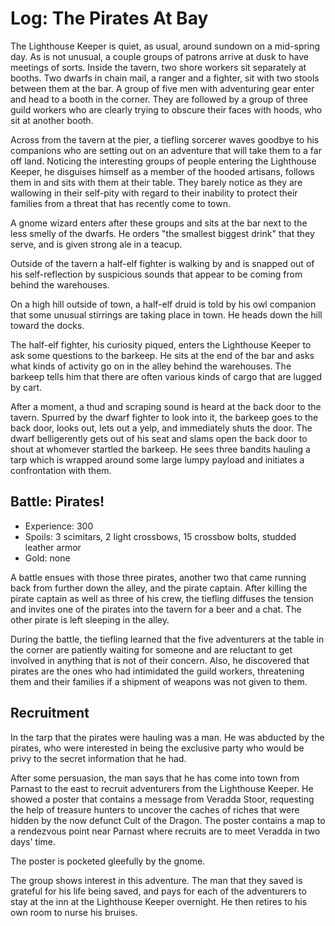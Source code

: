 # Log: The Pirates At Bay

The Lighthouse Keeper is quiet, as usual, around sundown on a mid-spring day. As is not unusual, a couple groups of
patrons arrive at dusk to have meetings of sorts. Inside the tavern, two shore workers sit separately at booths. Two
dwarfs in chain mail, a ranger and a fighter, sit with two stools between them at the bar. A group of five men with 
adventuring gear enter and head to a booth in the corner. They are followed by a group of three guild workers who are 
clearly trying to obscure their faces with hoods, who sit at another booth.

Across from the tavern at the pier, a tiefling sorcerer waves goodbye to his companions who are setting out on an 
adventure that will take them to a far off land. Noticing the interesting groups of people entering the Lighthouse 
Keeper, he disguises himself as a member of the hooded artisans, follows them in and sits with them at their table. 
They barely notice as they are wallowing in their self-pity with regard to their inability to protect their families 
from a threat that has recently come to town.

A gnome wizard enters after these groups and sits at the bar next to the less smelly of the dwarfs. He orders "the 
smallest biggest drink" that they serve, and is given strong ale in a teacup.

Outside of the tavern a half-elf fighter is walking by and is snapped out of his self-reflection by suspicious sounds 
that appear to be coming from behind the warehouses.

On a high hill outside of town, a half-elf druid is told by his owl companion that some unusual stirrings are taking
place in town. He heads down the hill toward the docks.

The half-elf fighter, his curiosity piqued, enters the Lighthouse Keeper to ask some questions to the barkeep. He sits
at the end of the bar and asks what kinds of activity go on in the alley behind the warehouses. The barkeep tells him
that there are often various kinds of cargo that are lugged by cart.

After a moment, a thud and scraping sound is heard at the back door to the tavern. Spurred by the dwarf fighter to look
into it, the barkeep goes to the back door, looks out, lets out a yelp, and immediately shuts the door. The dwarf
belligerently gets out of his seat and slams open the back door to shout at whomever startled the barkeep. He sees three
bandits hauling a tarp which is wrapped around some large lumpy payload and initiates a confrontation with them.

## Battle: Pirates!

- Experience: 300
- Spoils: 3 scimitars, 2 light crossbows, 15 crossbow bolts, studded leather armor
- Gold: none

A battle ensues with those three pirates, another two that came running back from further down the alley, and the pirate
captain. After killing the pirate captain as well as three of his crew, the tiefling diffuses the tension and invites 
one of the pirates into the tavern for a beer and a chat. The other pirate is left sleeping in the alley.

During the battle, the tiefling learned that the five adventurers at the table in the corner are patiently waiting for
someone and are reluctant to get involved in anything that is not of their concern. Also, he discovered that pirates are
the ones who had intimidated the guild workers, threatening them and their families if a shipment of weapons was not
given to them.

## Recruitment

In the tarp that the pirates were hauling was a man. He was abducted by the pirates, who were interested in being the
exclusive party who would be privy to the secret information that he had.

After some persuasion, the man says that he has come into town from Parnast to the east to recruit adventurers from the
Lighthouse Keeper. He showed a poster that contains a message from Veradda Stoor, requesting the help of treasure 
hunters to uncover the caches of riches that were hidden by the now defunct Cult of the Dragon. The poster contains a
map to a rendezvous point near Parnast where recruits are to meet Veradda in two days' time.

The poster is pocketed gleefully by the gnome.

The group shows interest in this adventure. The man that they saved is grateful for his life being saved, and pays for
each of the adventurers to stay at the inn at the Lighthouse Keeper overnight. He then retires to his own room to nurse
his bruises.
